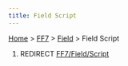 ```yaml
---
title: Field Script
---
```


[Home](/ff7-flat-wiki/Main%20Page.md) > [FF7](/ff7-flat-wiki/FF7.md) > [Field](/ff7-flat-wiki/FF7/Field.md) > Field Script

1.  REDIRECT [FF7/Field/Script][]

  [FF7/Field/Script]: /ff7-flat-wiki/FF7/Field/Script.md "wikilink"
